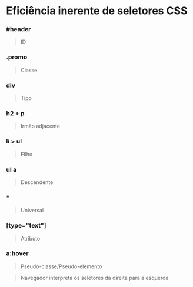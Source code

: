 # Eficiência inerente de seletores CSS

### #header
> ID
### .promo
> Classe
### div
> Tipo
### h2 + p
> Irmão adjacente
### li > ul
> Filho
### ul a
> Descendente
### *
> Universal
### [type="text"]
> Atributo
### a:hover 
> Pseudo-classe/Pseudo-elemento

> Navegador interpreta os seletores da direita para a esquerda